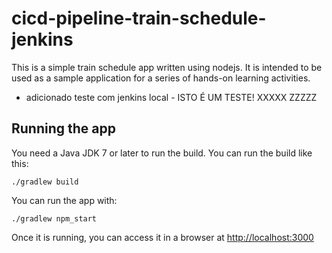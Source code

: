 # cicd-pipeline-train-schedule-jenkins

This is a simple train schedule app written using nodejs. It is intended to be used as a sample application for a series of hands-on learning activities.

- adicionado teste com jenkins local - ISTO É UM TESTE! XXXXX ZZZZZ

## Running the app

You need a Java JDK 7 or later to run the build. You can run the build like this:

    ./gradlew build

You can run the app with:

    ./gradlew npm_start

Once it is running, you can access it in a browser at [http://localhost:3000](http://localhost:3000)
